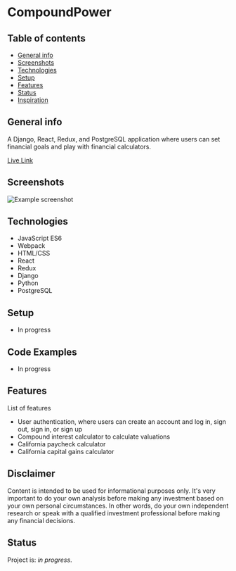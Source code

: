 # CompoundPower

## Table of contents
* [General info](#general-info)
* [Screenshots](#screenshots)
* [Technologies](#technologies)
* [Setup](#setup)
* [Features](#features)
* [Status](#status)
* [Inspiration](#inspiration)

## General info
A Django, React, Redux, and PostgreSQL application where users can set financial goals and play with financial calculators.

[Live Link]()

## Screenshots
![Example screenshot]()

## Technologies
* JavaScript ES6
* Webpack
* HTML/CSS
* React
* Redux
* Django
* Python
* PostgreSQL

## Setup
* In progress

## Code Examples
* In progress

## Features
List of features
* User authentication, where users can create an account and log in, sign out, sign in, or sign up
* Compound interest calculator to calculate valuations
* California paycheck calculator
* California capital gains calculator

## Disclaimer
Content is intended to be used for informational purposes only. It's very important to do your own analysis before making
any investment based on your own personal circumstances. In other words, do your own independent research or speak with a
qualified investment professional before making any financial decisions.

## Status
Project is: _in progress_. 
